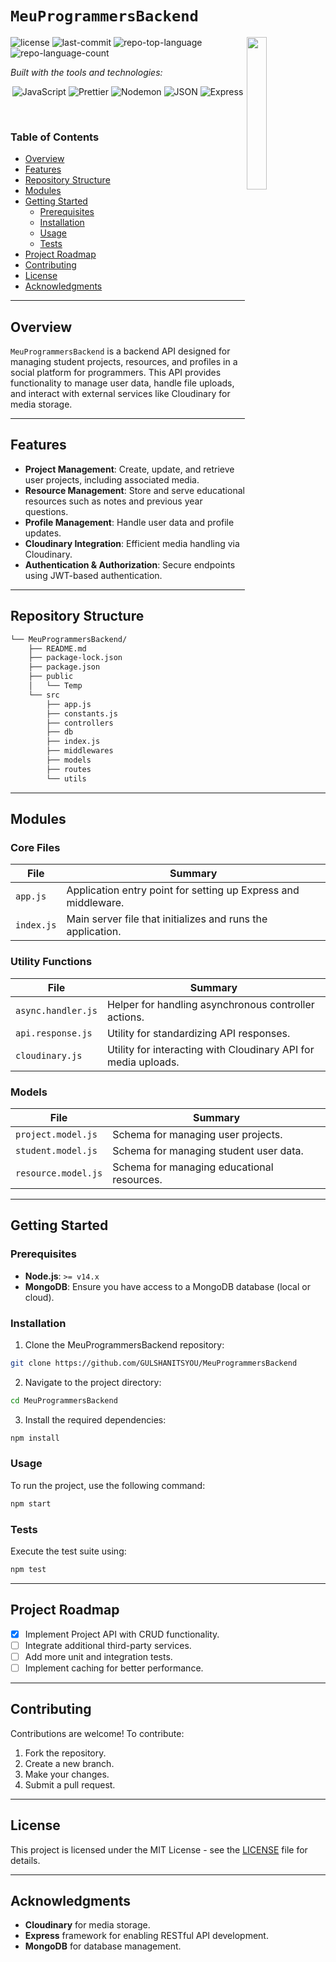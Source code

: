 
# `MeuProgrammersBackend`

[<img src="https://img.icons8.com/?size=512&id=55494&format=png" align="right" width="25%">](https://github.com/GULSHANITSYOU/MeuProgrammersBackend)

<p align="left">
	<img src="https://img.shields.io/github/license/GULSHANITSYOU/MeuProgrammersBackend?style=flat&logo=opensourceinitiative&logoColor=white&color=0080ff" alt="license">
	<img src="https://img.shields.io/github/last-commit/GULSHANITSYOU/MeuProgrammersBackend?style=flat&logo=git&logoColor=white&color=0080ff" alt="last-commit">
	<img src="https://img.shields.io/github/languages/top/GULSHANITSYOU/MeuProgrammersBackend?style=flat&color=0080ff" alt="repo-top-language">
	<img src="https://img.shields.io/github/languages/count/GULSHANITSYOU/MeuProgrammersBackend?style=flat&color=0080ff" alt="repo-language-count">
</p>

<p align="left">
	<em>Built with the tools and technologies:</em>
</p>
<p align="center">
	<img src="https://img.shields.io/badge/JavaScript-F7DF1E.svg?style=flat&logo=JavaScript&logoColor=black" alt="JavaScript">
	<img src="https://img.shields.io/badge/Prettier-F7B93E.svg?style=flat&logo=Prettier&logoColor=black" alt="Prettier">
	<img src="https://img.shields.io/badge/Nodemon-76D04B.svg?style=flat&logo=Nodemon&logoColor=white" alt="Nodemon">
	<img src="https://img.shields.io/badge/JSON-000000.svg?style=flat&logo=JSON&logoColor=white" alt="JSON">
	<img src="https://img.shields.io/badge/Express-000000.svg?style=flat&logo=Express&logoColor=white" alt="Express">
</p>

<br>

### Table of Contents
- [Overview](#overview)
- [Features](#features)
- [Repository Structure](#repository-structure)
- [Modules](#modules)
- [Getting Started](#getting-started)
    - [Prerequisites](#prerequisites)
    - [Installation](#installation)
    - [Usage](#usage)
    - [Tests](#tests)
- [Project Roadmap](#project-roadmap)
- [Contributing](#contributing)
- [License](#license)
- [Acknowledgments](#acknowledgments)

---

## Overview

`MeuProgrammersBackend` is a backend API designed for managing student projects, resources, and profiles in a social platform for programmers. This API provides functionality to manage user data, handle file uploads, and interact with external services like Cloudinary for media storage.

---

## Features

- **Project Management**: Create, update, and retrieve user projects, including associated media.
- **Resource Management**: Store and serve educational resources such as notes and previous year questions.
- **Profile Management**: Handle user data and profile updates.
- **Cloudinary Integration**: Efficient media handling via Cloudinary.
- **Authentication & Authorization**: Secure endpoints using JWT-based authentication.

---

## Repository Structure

```sh
└── MeuProgrammersBackend/
    ├── README.md
    ├── package-lock.json
    ├── package.json
    ├── public
    │   └── Temp
    └── src
        ├── app.js
        ├── constants.js
        ├── controllers
        ├── db
        ├── index.js
        ├── middlewares
        ├── models
        ├── routes
        └── utils
```

---

## Modules

### Core Files

| File | Summary |
| --- | --- |
| `app.js` | Application entry point for setting up Express and middleware. |
| `index.js` | Main server file that initializes and runs the application. |

### Utility Functions

| File | Summary |
| --- | --- |
| `async.handler.js` | Helper for handling asynchronous controller actions. |
| `api.response.js` | Utility for standardizing API responses. |
| `cloudinary.js` | Utility for interacting with Cloudinary API for media uploads. |

### Models

| File | Summary |
| --- | --- |
| `project.model.js` | Schema for managing user projects. |
| `student.model.js` | Schema for managing student user data. |
| `resource.model.js` | Schema for managing educational resources. |

---

## Getting Started

### Prerequisites

- **Node.js**: `>= v14.x`
- **MongoDB**: Ensure you have access to a MongoDB database (local or cloud).

### Installation

1. Clone the MeuProgrammersBackend repository:
```sh
git clone https://github.com/GULSHANITSYOU/MeuProgrammersBackend
```

2. Navigate to the project directory:
```sh
cd MeuProgrammersBackend
```

3. Install the required dependencies:
```sh
npm install
```

### Usage

To run the project, use the following command:

```sh
npm start
```

### Tests

Execute the test suite using:

```sh
npm test
```

---

## Project Roadmap

- [X] Implement Project API with CRUD functionality.
- [ ] Integrate additional third-party services.
- [ ] Add more unit and integration tests.
- [ ] Implement caching for better performance.

---

## Contributing

Contributions are welcome! To contribute:

1. Fork the repository.
2. Create a new branch.
3. Make your changes.
4. Submit a pull request.

---

## License

This project is licensed under the MIT License - see the [LICENSE](https://github.com/GULSHANITSYOU/MeuProgrammersBackend/blob/main/LICENSE) file for details.

---

## Acknowledgments

- **Cloudinary** for media storage.
- **Express** framework for enabling RESTful API development.
- **MongoDB** for database management.
  
